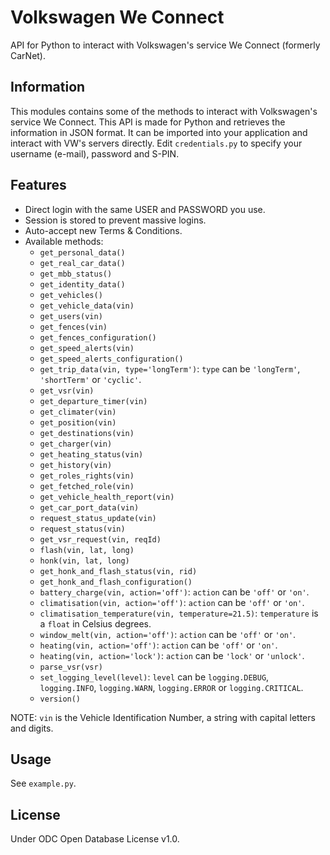 # Volkswagen We Connect
API for Python to interact with Volkswagen's service We Connect (formerly CarNet).

## Information
This modules contains some of the methods to interact with Volkswagen's service We Connect. This API is made for Python and retrieves the information in JSON format. It can be imported into your application and interact with VW's servers directly.
Edit `credentials.py` to specify your username (e-mail), password and S-PIN.

## Features
- Direct login with the same USER and PASSWORD you use.
- Session is stored to prevent massive logins.
- Auto-accept new Terms & Conditions.
- Available methods:
  - `get_personal_data()`
  - `get_real_car_data()`
  - `get_mbb_status()`
  - `get_identity_data()`
  - `get_vehicles()`
  - `get_vehicle_data(vin)`
  - `get_users(vin)`
  - `get_fences(vin)`
  - `get_fences_configuration()`
  - `get_speed_alerts(vin)`
  - `get_speed_alerts_configuration()`
  - `get_trip_data(vin, type='longTerm')`: `type` can be `'longTerm'`, `'shortTerm'` or `'cyclic'`.
  - `get_vsr(vin)`
  - `get_departure_timer(vin)`
  - `get_climater(vin)`
  - `get_position(vin)`
  - `get_destinations(vin)`
  - `get_charger(vin)`
  - `get_heating_status(vin)`
  - `get_history(vin)`
  - `get_roles_rights(vin)`
  - `get_fetched_role(vin)`
  - `get_vehicle_health_report(vin)`
  - `get_car_port_data(vin)`
  - `request_status_update(vin)`
  - `request_status(vin)`
  - `get_vsr_request(vin, reqId)`
  - `flash(vin, lat, long)`
  - `honk(vin, lat, long)`
  - `get_honk_and_flash_status(vin, rid)`
  - `get_honk_and_flash_configuration()`
  - `battery_charge(vin, action='off')`: `action` can be `'off'` or `'on'`.
  - `climatisation(vin, action='off')`: `action` can be `'off'` or `'on'`.
  - `climatisation_temperature(vin, temperature=21.5)`: `temperature` is a `float` in Celsius degrees.
  - `window_melt(vin, action='off')`: `action` can be `'off'` or `'on'`.
  - `heating(vin, action='off')`: `action` can be `'off'` or `'on'`.
  - `heating(vin, action='lock')`: `action` can be `'lock'` or `'unlock'`.
  - `parse_vsr(vsr)`
  - `set_logging_level(level)`: `level` can be `logging.DEBUG`, `logging.INFO`, `logging.WARN`, `logging.ERROR` or `logging.CRITICAL`.
  - `version()`

NOTE: `vin` is the Vehicle Identification Number, a string with capital letters and digits.

## Usage
See `example.py`.

## License
Under ODC Open Database License v1.0.
